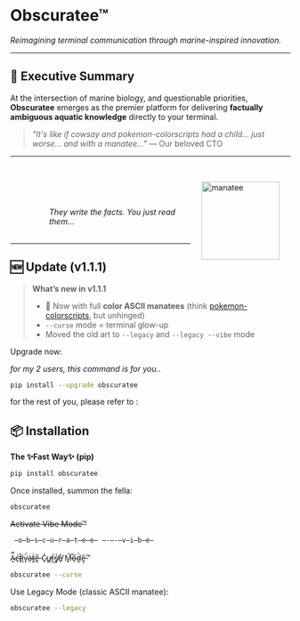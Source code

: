 # Obscuratee™

_Reimagining terminal communication through marine-inspired innovation._

---

## 🚀 Executive Summary

At the intersection of marine biology, and questionable priorities, **Obscuratee** emerges as the premier platform for delivering **factually ambiguous aquatic knowledge** directly to your terminal.

> _"It's like if cowsay and pokemon-colorscripts had a child... just worse... and with a manatee..."_
> — Our beloved CTO

---

<br>

<p align="left" style="position: relative;">
  <img src="https://i.pinimg.com/736x/c4/42/14/c44214d9b54a70dcc4dfe274e3b3004e.jpg" alt="manatee" height="140" style="float: right; margin-left: 20px; margin-right: 20px;" />
</p>
<em style="display: block; margin-top: 60px; margin-left: 70px; text-align: left;">
    They write the facts. You just read them...
</em>

<br>

---

## 🆕 Update (v1.1.1)

> **What’s new in v1.1.1**
>
> - 🌈 Now with full **color ASCII manatees** (think [pokemon-colorscripts](https://github.com/nuke-dash/pokemon-colorscripts-mac), but unhinged)
> - `--curse` mode = terminal glow-up
> - Moved the old art to `--legacy` and `--legacy --vibe` mode 
>

Upgrade now:

*for my 2 users, this command is for you..*

```bash
pip install --upgrade obscuratee
```

for the rest of you, please refer to :  

## 📦 Installation

**The ✨Fast Way✨ (pip)**

```bash
pip install obscuratee
````

Once installed, summon the fella:

```bash
obscuratee
```

~~Activate Vibe Mode™~~

```bash
 ̶o̶b̶s̶c̶u̶r̶a̶t̶e̶e̶ ̶-̶-̶v̶i̶b̶e̶
```

A̴̟̿c̶̖͗t̵̙̂ḭ̷͂v̵̝̈́à̶̦t̴̪͗e̶̢̋ C̴̗͐u̷̳̕r̴̓͜ş̸̔e̸̩̒ M̵͍͝o̵̜̅d̴̰̀ȇ̶͙™

```bash
obscuratee --curse
```

Use Legacy Mode (classic ASCII manatee):

```bash
obscuratee --legacy
```
